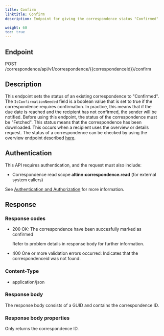 ```yaml
---
title: Confirm
linktitle: Confirm
description: Endpoint for giving the correspondence status "Confirmed".

weight: 60
toc: true
---
```


## Endpoint

POST /correspondence/api/v1/correspondence/{{correspondenceId}}/confirm

## Description

This endpoint sets the status of an existing correspondence to "Confirmed". The `IsConfirmationNeeded` field is a boolean value that is set to true if the correspondence requires confirmation. In practice, 
this means that if the due date is reached and the recipient has not confirmed, the sender will be notified. Before using this endpoint, the status of the correspondence must be "Fetched". 
This status means that the correspondence has been downloaded. This occurs when a recipient uses the overview or details request. 
The status of a correspondence can be checked by using the overview endpoint described [here](https://docs.altinn.studio/api/correspondence/spec/#/Correspondence/get_correspondence_api_v1_correspondence__correspondenceId_).

## Authentication

This API requires authentication, and the request must also include:

- Correspondence read scope __altinn:correspondence.read__ (for external system callers)

See [Authentication and Authorization](/notifications/reference/api/#authentication--authorization) for more information.

## Response

### Response codes
- 200 OK: The correspondence have been succesfully marked as confirmed

  Refer to problem details in response body for further information.
- 400 One or more validation errors occurred: Indicates that the correspondenceid was not found.

### Content-Type

- application/json

### Response body 

The response body consists of a GUID and contains the correspondence ID.

### Response body properties
Only returns the correspondence ID.
